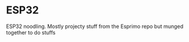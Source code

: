 # ESP32
ESP32 noodling. Mostly projecty stuff from the Esprimo repo but munged together to do stuffs
